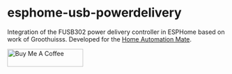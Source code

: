 # esphome-usb-powerdelivery
Integration of the FUSB302 power delivery controller in ESPHome based on work of Groothuisss. Developed for the [Home Automation Mate](https://immrmkw.github.io/HA_Mate/).

<a href="https://www.buymeacoffee.com/immrmkw" target="_blank"><img src="https://cdn.buymeacoffee.com/buttons/default-orange.png" alt="Buy Me A Coffee" height="41" width="174"></a>
